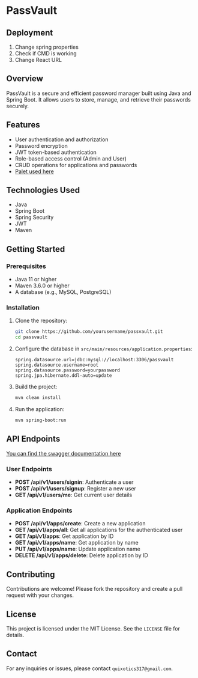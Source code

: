 # PassVault

## Deployment
1. Change spring properties 
2. Check if CMD is working
3. Change React URL 

## Overview
PassVault is a secure and efficient password manager built using Java and Spring Boot. It allows users to store, manage, and retrieve their passwords securely.

## Features
- User authentication and authorization
- Password encryption
- JWT token-based authentication
- Role-based access control (Admin and User)
- CRUD operations for applications and passwords
- [Palet used here](https://coolors.co/palette/0a1128-001f54-034078-1282a2-fefcfb)

## Technologies Used
- Java
- Spring Boot
- Spring Security
- JWT
- Maven

## Getting Started

### Prerequisites
- Java 11 or higher
- Maven 3.6.0 or higher
- A database (e.g., MySQL, PostgreSQL)

### Installation
1. Clone the repository:
    ```sh
    git clone https://github.com/yourusername/passvault.git
    cd passvault
    ```

2. Configure the database in `src/main/resources/application.properties`:
    ```properties
    spring.datasource.url=jdbc:mysql://localhost:3306/passvault
    spring.datasource.username=root
    spring.datasource.password=yourpassword
    spring.jpa.hibernate.ddl-auto=update
    ```

3. Build the project:
    ```sh
    mvn clean install
    ```

4. Run the application:
    ```sh
    mvn spring-boot:run
    ```

## API Endpoints
[You can find the swagger documentation here](http://localhost:8081/swagger-ui/index.html#/)
### User Endpoints
- **POST /api/v1/users/signin**: Authenticate a user
- **POST /api/v1/users/signup**: Register a new user
- **GET /api/v1/users/me**: Get current user details

### Application Endpoints
- **POST /api/v1/apps/create**: Create a new application
- **GET /api/v1/apps/all**: Get all applications for the authenticated user
- **GET /api/v1/apps**: Get application by ID
- **GET /api/v1/apps/name**: Get application by name
- **PUT /api/v1/apps/name**: Update application name
- **DELETE /api/v1/apps/delete**: Delete application by ID

## Contributing
Contributions are welcome! Please fork the repository and create a pull request with your changes.

## License
This project is licensed under the MIT License. See the `LICENSE` file for details.

## Contact
For any inquiries or issues, please contact `quixotics317@gmail.com`.